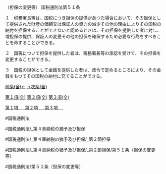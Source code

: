 （担保の変更等）
国税通則法第５１条

１　税務署長等は、国税につき担保の提供があつた場合において、その担保として提供された財産の価額又は保証人の資力の減少その他の理由によりその国税の納付を担保することができないと認めるときは、その担保を提供した者に対し、増担保の提供、保証人の変更その他の担保を確保するため必要な行為をすべきことを命ずることができる。

２　国税について担保を提供した者は、税務署長等の承認を受けて、その担保を変更することができる。

３　国税の担保として金銭を提供した者は、政令で定めるところにより、その金銭をもつてその国税の納付に充てることができる。

[前条(全)←](国税通則法＿＿＿＿＿第５０条_.md)    [→次条(全)](国税通則法＿＿＿＿＿第５２条_.md)

[第１項(全)](国税通則法＿＿＿＿＿第５１条第１項_.md)  [第２項(全)](国税通則法＿＿＿＿＿第５１条第２項_.md)  [第３項(全)](国税通則法＿＿＿＿＿第５１条第３項_.md)  

[第１項 　 ](国税通則法＿＿＿＿＿第５１条第１項.md)  [第２項 　 ](国税通則法＿＿＿＿＿第５１条第２項.md)  [第３項 　 ](国税通則法＿＿＿＿＿第５１条第３項.md)  

#国税通則法

#国税通則法/_第４章納税の猶予及び担保

#国税通則法/_第４章納税の猶予及び担保/_第２節担保

#国税通則法/_第４章納税の猶予及び担保/_第２節担保/第５１条（担保の変更等）

#国税通則法/第５１条（担保の変更等）


